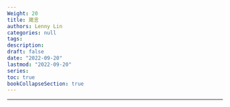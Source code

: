 ```yaml
---
Weight: 20
title: 箴言
authors: Lenny Lin
categories: null
tags: 
description: 
draft: false
date: "2022-09-20"
lastmod: "2022-09-20"
series:
toc: true
bookCollapseSection: true
---
```



<!--more-->

---



